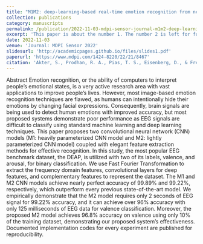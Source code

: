 ```yaml
---
title: "M1M2: deep-learning-based real-time emotion recognition from neural activity"
collection: publications
category: manuscripts
permalink: /publication/2022-11-03-mdpi-sensor-journal-m1m2-deep-learning-based-real-time emotion-recognition
excerpt: 'This paper is about the number 1. The number 2 is left for future work.'
date: 2022-11-03
venue: 'Journal: MDPI Sensor 2022'
slidesurl: 'http://academicpages.github.io/files/slides1.pdf'
paperurl: 'https://www.mdpi.com/1424-8220/22/21/8467'
citation: 'Akter, S., Prodhan, R. A., Pias, T. S., Eisenberg, D., & Fresneda Fernandez, J. (2022). M1M2: deep-learning-based real-time emotion recognition from neural activity. Sensors, 22(21), 8467.'
---
```


Abstract
Emotion recognition, or the ability of computers to interpret people’s emotional states, is a very active research area with vast applications to improve people’s lives. However, most image-based emotion recognition techniques are flawed, as humans can intentionally hide their emotions by changing facial expressions. Consequently, brain signals are being used to detect human emotions with improved accuracy, but most proposed systems demonstrate poor performance as EEG signals are difficult to classify using standard machine learning and deep learning techniques. This paper proposes two convolutional neural network (CNN) models (M1: heavily parameterized CNN model and M2: lightly parameterized CNN model) coupled with elegant feature extraction methods for effective recognition. In this study, the most popular EEG benchmark dataset, the DEAP, is utilized with two of its labels, valence, and arousal, for binary classification. We use Fast Fourier Transformation to extract the frequency domain features, convolutional layers for deep features, and complementary features to represent the dataset. The M1 and M2 CNN models achieve nearly perfect accuracy of 99.89% and 99.22%, respectively, which outperform every previous state-of-the-art model. We empirically demonstrate that the M2 model requires only 2 seconds of EEG signal for 99.22% accuracy, and it can achieve over 96% accuracy with only 125 milliseconds of EEG data for valence classification. Moreover, the proposed M2 model achieves 96.8% accuracy on valence using only 10% of the training dataset, demonstrating our proposed system’s effectiveness. Documented implementation codes for every experiment are published for reproducibility.
